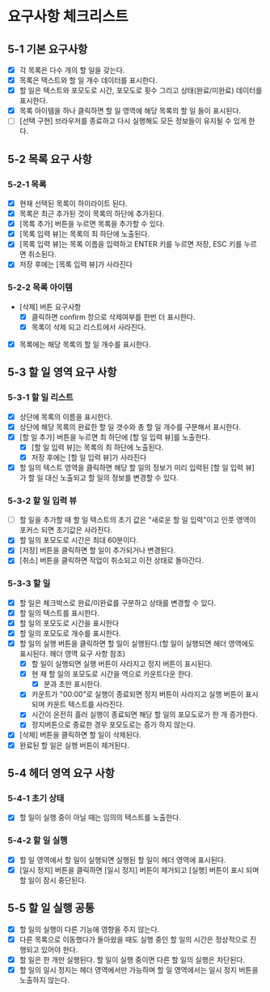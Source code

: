 # 요구사항 체크리스트

## 5-1 기본 요구사항

* [X] 각 목록은 다수 개의 할 일을 갖는다.
* [X] 목록은 텍스트와 할 일 개수 데이터를 표시한다.
* [X] 할 일은 텍스트와 포모도로 시간, 포모도로 횟수 그리고 상태(완료/미완료) 데이터를 표시한다.
* [X] 목록 아이템을 하나 클릭하면 할 일 영역에 해당 목록의 할 일 들이 표시된다.
* [ ] [선택 구현] 브라우저를 종료하고 다시 실행해도 모든 정보들이 유지될 수 있게 한다.

## 5-2 목록 요구 사항

### 5-2-1 목록

* [X] 현재 선택된 목록이 하이라이트 된다.
* [X] 목록은 최근 추가된 것이 목록의 하단에 추가된다.
* [X] [목록 추가] 버튼을 누르면 목록을 추가할 수 있다.
* [X] [목록 입력 뷰]는 목록의 최 하단에 노출된다.
* [X] [목록 입력 뷰]는 목록 이름을 입력하고 ENTER 키를 누르면 저장, ESC 키를 누르면 취소된다.
* [X] 저장 후에는 [목록 입력 뷰]가 사라진다

### 5-2-2 목록 아이템

* [삭제] 버튼 요구사항
  * [X] 클릭하면 confirm 창으로 삭제여부를 한번 더 표시한다.
  * [X] 목록이 삭제 되고 리스트에서 사라진다.
* [X] 목록에는 해당 목록의 할 일 개수를 표시한다.

## 5-3 할 일 영역 요구 사항

### 5-3-1 할 일 리스트

* [X] 상단에 목록의 이름을 표시한다.
* [X] 상단에 해당 목록의 완료한 할 일 갯수와 총 할 일 개수를 구분해서 표시한다.
* [X] [할 일 추가] 버튼을 누르면 최 하단에 [할 일 입력 뷰]를 노출한다.
  * [X] [할 일 입력 뷰]는 목록의 최 하단에 노출된다.
  * [X] 저장 후에는 [할 일 입력 뷰]가 사라진다
* [X] 할 일의 텍스트 영역을 클릭하면 해당 할 일의 정보가 미리 입력된 [할 일 입력 뷰] 가 할 일 대신 노출되고 할 일의 정보를 변경할 수 있다.

### 5-3-2 할 일 입력 뷰

* [ ] 할 일을 추가할 때 할 일 텍스트의 초기 값은 "새로운 할 일 입력"이고 인풋 영역이 포커스 되면 초기값은 사라진다.
* [X] 할 일의 포모도로 시간은 최대 60분이다.
* [X] [저장] 버튼을 클릭하면 할 일이 추가되거나 변경된다.
* [X] [취소] 버튼을 클릭하면 작업이 취소되고 이전 상태로 돌아간다.

### 5-3-3 할 일

* [X] 할 일은 체크박스로 완료/미완료를 구분하고 상태를 변경할 수 있다.
* [X] 할 일의 텍스트를 표시한다.
* [X] 할 일의 포모도로 시간을 표시한다
* [X] 할 일의 포모도로 개수를 표시한다.
* [X] 할 일의 실행 버튼을 클릭하면 할 일이 실행된다.(할 일이 실행되면 헤더 영역에도 표시된다. 헤더 영역 요구 사항 참조)
  * [X] 할 일이 실행되면 실행 버튼이 사라지고 정지 버튼이 표시된다.
  * [X] 현 재 할 일의 포모도로 시간을 역으로 카운트다운 한다.
    * [X] 분과 초만 표시한다.
  * [X] 카운트가 "00:00"로 실행이 종료되면 정지 버튼이 사라지고 실행 버튼이 표시 되며 카운트 텍스트를 사라진다.
  * [X] 시간이 온전히 흘러 실행이 종료되면 해당 할 일의 포모도로가 한 개 증가한다.
  * [X] 정지버튼으로 종료한 경우 포모도로는 증가 하지 않는다.
* [X] [삭제] 버튼을 클릭하면 할 일이 삭제된다.
* [X] 완료된 할 일은 실행 버튼이 제거된다.

## 5-4 헤더 영역 요구 사항

### 5-4-1 초기 상태

* [X] 할 일이 실행 중이 아닐 때는 임의의 텍스트를 노출한다.

### 5-4-2 할 일 실행

* [X] 할 일 영역에서 할 일이 실행되면 실행된 할 일이 헤더 영역에 표시된다.
* [X] [일시 정지] 버튼을 클릭하면 [일시 정지] 버튼이 제거되고 [실행] 버튼이 표시 되며 할 일이 잠시 중단된다.

## 5-5 할 일 실행 공통

* [X] 할 일의 실행이 다른 기능에 영향을 주지 않는다.
* [X] 다른 목록으로 이동했다가 돌아왔을 때도 실행 중인 할 일의 시간은 정상적으로 진행되고 있어야 한다.
* [X] 할 일은 한 개만 실행된다. 할 일이 실행 중이면 다른 할 일의 실행은 차단된다.
* [X] 할 일의 일시 정지는 헤더 영역에서만 가능하며 할 일 영역에서는 일시 정지 버튼을 노출하지 않는다.
